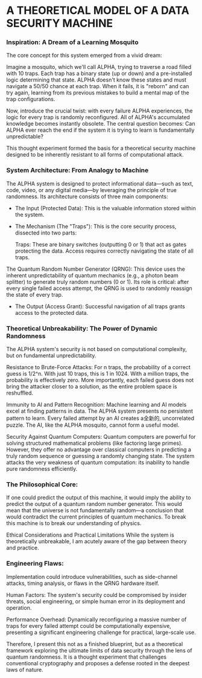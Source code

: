 # A THEORETICAL MODEL OF A DATA SECURITY MACHINE 


### Inspiration: A Dream of a Learning Mosquito
The core concept for this system emerged from a vivid dream:

Imagine a mosquito, which we'll call ALPHA, trying to traverse a road filled with 10 traps. Each trap has a binary state (up or down) and a pre-installed logic determining that state. ALPHA doesn't know these states and must navigate a 50/50 chance at each trap. When it fails, it is "reborn" and can try again, learning from its previous mistakes to build a mental map of the trap configurations.

Now, introduce the crucial twist: with every failure ALPHA experiences, the logic for every trap is randomly reconfigured. All of ALPHA's accumulated knowledge becomes instantly obsolete. The central question becomes: Can ALPHA ever reach the end if the system it is trying to learn is fundamentally unpredictable?

This thought experiment formed the basis for a theoretical security machine designed to be inherently resistant to all forms of computational attack.

### System Architecture: From Analogy to Machine
The ALPHA system is designed to protect informational data—such as text, code, video, or any digital media—by leveraging the principle of true randomness. Its architecture consists of three main components:

- The Input (Protected Data): This is the valuable information stored within the system.

- The Mechanism (The "Traps"): This is the core security process, dissected into two parts:

  Traps: These are binary switches (outputting 0 or 1) that act as gates protecting the data. Access requires correctly navigating the state of all traps.

The Quantum Random Number Generator (QRNG): This device uses the inherent unpredictability of quantum mechanics (e.g., a photon beam splitter) to generate truly random numbers (0 or 1). Its role is critical: after every single failed access attempt, the QRNG is used to randomly reassign the state of every trap.

- The Output (Access Grant): Successful navigation of all traps grants access to the protected data.

### Theoretical Unbreakability: The Power of Dynamic Randomness
The ALPHA system's security is not based on computational complexity, but on fundamental unpredictability.

Resistance to Brute-Force Attacks: For n traps, the probability of a correct guess is 1/2^n. With just 10 traps, this is 1 in 1024. With a million traps, the probability is effectively zero. More importantly, each failed guess does not bring the attacker closer to a solution, as the entire problem space is reshuffled.

Immunity to AI and Pattern Recognition: Machine learning and AI models excel at finding patterns in data. The ALPHA system presents no persistent pattern to learn. Every failed attempt by an AI creates a全新的, uncorrelated puzzle. The AI, like the ALPHA mosquito, cannot form a useful model.

Security Against Quantum Computers: Quantum computers are powerful for solving structured mathematical problems (like factoring large primes). However, they offer no advantage over classical computers in predicting a truly random sequence or guessing a randomly changing state. The system attacks the very weakness of quantum computation: its inability to handle pure randomness efficiently.

### The Philosophical Core:
If one could predict the output of this machine, it would imply the ability to predict the output of a quantum random number generator. This would mean that the universe is not fundamentally random—a conclusion that would contradict the current principles of quantum mechanics. To break this machine is to break our understanding of physics.

Ethical Considerations and Practical Limitations
While the system is theoretically unbreakable, I am acutely aware of the gap between theory and practice.

### Engineering Flaws: 
Implementation could introduce vulnerabilities, such as side-channel attacks, timing analysis, or flaws in the QRNG hardware itself.

Human Factors: The system's security could be compromised by insider threats, social engineering, or simple human error in its deployment and operation.

Performance Overhead: Dynamically reconfiguring a massive number of traps for every failed attempt could be computationally expensive, presenting a significant engineering challenge for practical, large-scale use.

Therefore, I present this not as a finished blueprint, but as a theoretical framework exploring the ultimate limits of data security through the lens of quantum randomness. It is a thought experiment that challenges conventional cryptography and proposes a defense rooted in the deepest laws of nature.


